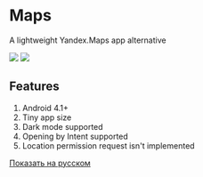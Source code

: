 # Maps
A lightweight Yandex.Maps app alternative

<a href="https://github.com/Keddnyo/Maps/releases"><img src="https://img.shields.io/github/downloads/keddnyo/maps/total?style=for-the-badge"></a>
<a href="https://github.com/Keddnyo/Maps/releases/latest"><img src="https://img.shields.io/github/downloads/keddnyo/maps/latest/total?label=Latest%20downloads&style=for-the-badge"></a>

## Features
1. Android 4.1+
2. Tiny app size
3. Dark mode supported
4. Opening by Intent supported
5. Location permission request isn't implemented

[Показать на русском](https://github.com/Keddnyo/Maps/blob/main/README.ru-RU.md)
